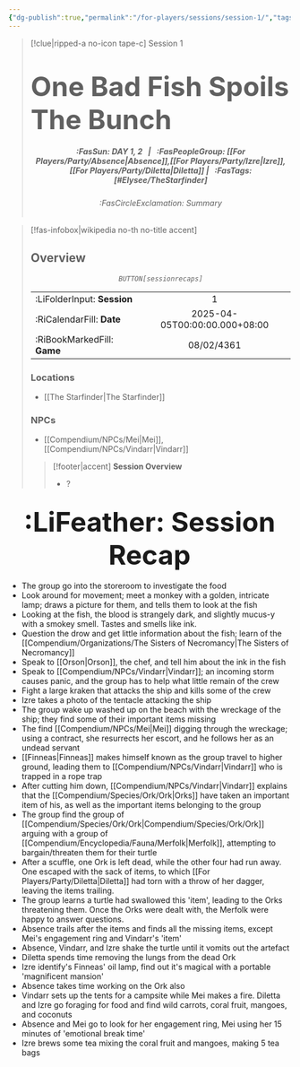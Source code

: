 ```yaml
---
{"dg-publish":true,"permalink":"/for-players/sessions/session-1/","tags":["Elysee/TheStarfinder"]}
---
```


>[!clue|ripped-a no-icon tape-c] Session 1
># **<font size=20>One Bad Fish Spoils The Bunch</font>**
>##### <center><span class="sub2">:FasSun: DAY 1, 2 &nbsp; | &nbsp; :FasPeopleGroup: [[For Players/Party/Absence\|Absence]],[[For Players/Party/Izre\|Izre]],[[For Players/Party/Diletta\|Diletta]] | &nbsp; :FasTags: [#Elysee/TheStarfinder]</span></center>
>*<center>:FasCircleExclamation: Summary</center>*
>&nbsp;


>[!fas-infobox|wikipedia no-th no-title accent]
>&nbsp;
>&nbsp;
>## Overview
>_<center>`BUTTON[sessionrecaps]`</center>_
>
>|||
> |----|:----:|
> | :LiFolderInput: **Session**|1|
> | :RiCalendarFill: **Date**   | 2025-04-05T00:00:00.000+08:00 |
> | :RiBookMarkedFill: **Game** |  08/02/4361|
> 
>### Locations
>- [[The Starfinder\|The Starfinder]]
>### NPCs
>- [[Compendium/NPCs/Mei\|Mei]],[[Compendium/NPCs/Vindarr\|Vindarr]]
>  
>>[!footer|accent]
>>**Session Overview**
>>- ?

## <center><font size=10>:LiFeather: Session Recap</font></center>
- The group go into the storeroom to investigate the food
- Look around for movement; meet a monkey with a golden, intricate lamp; draws a picture for them, and tells them to look at the fish
- Looking at the fish, the blood is strangely dark, and slightly mucus-y with a smokey smell. Tastes and smells like ink.
- Question the drow and get little information about the fish; learn of the [[Compendium/Organizations/The Sisters of Necromancy\|The Sisters of Necromancy]]
- Speak to [[Orson\|Orson]], the chef, and tell him about the ink in the fish
- Speak to [[Compendium/NPCs/Vindarr\|Vindarr]]; an incoming storm causes panic, and the group has to help what little remain of the crew
- Fight a large kraken that attacks the ship and kills some of the crew
- Izre takes a photo of the tentacle attacking the ship
- The group wake up washed up on the beach with the wreckage of the ship; they find some of their important items missing
- The find [[Compendium/NPCs/Mei\|Mei]] digging through the wreckage; using a contract, she resurrects her escort, and he follows her as an undead servant
- [[Finneas\|Finneas]] makes himself known as the group travel to higher ground, leading them to [[Compendium/NPCs/Vindarr\|Vindarr]] who is trapped in a rope trap
- After cutting him down, [[Compendium/NPCs/Vindarr\|Vindarr]] explains that the [[Compendium/Species/Ork/Ork\|Orks]] have taken an important item of his, as well as the important items belonging to the group
- The group find the group of [[Compendium/Species/Ork/Ork\|Compendium/Species/Ork/Ork]] arguing with a group of [[Compendium/Encyclopedia/Fauna/Merfolk\|Merfolk]], attempting to bargain/threaten them for their turtle
- After a scuffle, one Ork is left dead, while the other four had run away. One escaped with the sack of items, to which [[For Players/Party/Diletta\|Diletta]] had torn with a throw of her dagger, leaving the items trailing.
- The group learns a turtle had swallowed this 'item', leading to the Orks threatening them. Once the Orks were dealt with, the Merfolk were happy to answer questions.
- Absence trails after the items and finds all the missing items, except Mei's engagement ring and Vindarr's 'item'
- Absence, Vindarr, and Izre shake the turtle until it vomits out the artefact
- Diletta spends time removing the lungs from the dead Ork
- Izre identify's Finneas' oil lamp, find out it's magical with a portable 'magnificent mansion'
- Absence takes time working on the Ork also
- Vindarr sets up the tents for a campsite while Mei makes a fire. Diletta and Izre go foraging for food and find wild carrots, coral fruit, mangoes, and coconuts
- Absence and Mei go to look for her engagement ring, Mei using her 15 minutes of  'emotional break time'
- Izre brews some tea mixing the coral fruit and mangoes, making 5 tea bags